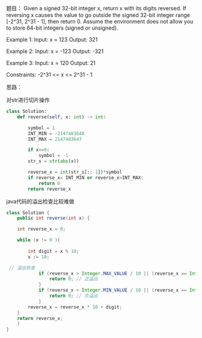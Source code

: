 题目：
Given a signed 32-bit integer x, return x with its digits reversed. If reversing x causes the value to go outside the signed 32-bit integer range [-2^31, 2^31 - 1], then return 0.
Assume the environment does not allow you to store 64-bit integers (signed or unsigned).

Example 1:
Input: x = 123
Output: 321

Example 2:
Input: x = -123
Output: -321

Example 3:
Input: x = 120
Output: 21

Constraints:
-2^31 <= x <= 2^31 - 1

思路：

对str进行切片操作
```python
class Solution:
    def reverse(self, x: int) -> int:

        symbol = 1
        INT_MIN = -2147483648
        INT_MAX = 2147483647

        if x<=0:
            symbol = -1
        str_s = str(abs(x))

        reverse_x = int(str_s[::-1])*symbol
        if reverse_x< INT_MIN or reverse_x>INT_MAX:
            return 0
        return reverse_x
```


java代码的溢出检查比较难做

```java
class Solution {
    public int reverse(int x) {

    int reverse_x = 0;

    while (x != 0 ){
        
        int digit = x % 10;
        x /= 10;

 // 溢出检查
            if (reverse_x > Integer.MAX_VALUE / 10 || (reverse_x == Integer.MAX_VALUE / 10 && digit > 7)) {
                return 0; // 正溢出
            }
            if (reverse_x < Integer.MIN_VALUE / 10 || (reverse_x == Integer.MIN_VALUE / 10 && digit < -8)) {
                return 0; // 负溢出
            }
        reverse_x = reverse_x * 10 + digit;
    } 
    return reverse_x;
    }
}
```

